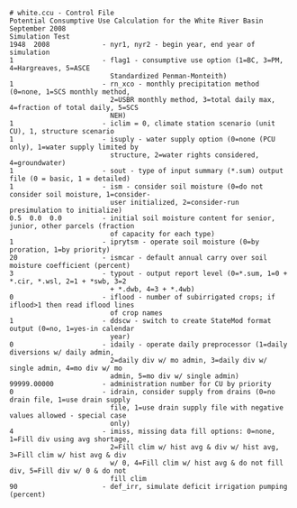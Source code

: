     # white.ccu - Control File 
    Potential Consumptive Use Calculation for the White River Basin 
    September 2008 
    Simulation Test 
    1948  2008             - nyr1, nyr2 - begin year, end year of simulation 
    1                      - flag1 - consumptive use option (1=BC, 3=PM, 4=Hargreaves, 5=ASCE 
                             Standardized Penman-Monteith) 
    1                      - rn_xco - monthly precipitation method (0=none, 1=SCS monthly method, 
                             2=USBR monthly method, 3=total daily max, 4=fraction of total daily, 5=SCS 
    						 NEH) 
    1                      - iclim = 0, climate station scenario (unit CU), 1, structure scenario 
    1                      - isuply - water supply option (0=none (PCU only), 1=water supply limited by 
                             structure, 2=water rights considered, 4=groundwater) 
    1                      - sout - type of input summary (*.sum) output file (0 = basic, 1 = detailed) 
    1                      - ism - consider soil moisture (0=do not consider soil moisture, 1=consider-
                             user initialized, 2=consider-run presimulation to initialize) 
    0.5  0.0  0.0          - initial soil moisture content for senior, junior, other parcels (fraction 
                             of capacity for each type) 
    1                      - iprytsm - operate soil moisture (0=by proration, 1=by priority) 
    20                     - ismcar - default annual carry over soil moisture coefficient (percent) 
    3                      - typout - output report level (0=*.sum, 1=0 + *.cir, *.wsl, 2=1 + *swb, 3=2 
                             + *.dwb, 4=3 + *.4wb) 
    0                      - iflood - number of subirrigated crops; if iflood>1 then read iflood lines 
                             of crop names 
    1                      - ddscw - switch to create StateMod format output (0=no, 1=yes-in calendar 
                             year) 
    0                      - idaily - operate daily preprocessor (1=daily diversions w/ daily admin, 
                             2=daily div w/ mo admin, 3=daily div w/ single admin, 4=mo div w/ mo 
    						 admin, 5=mo div w/ single admin) 
    99999.00000            - administration number for CU by priority 
    0                      - idrain, consider supply from drains (0=no drain file, 1=use drain supply 
                             file, 1=use drain supply file with negative values allowed - special case 
    						 only) 
    4                      - imiss, missing data fill options: 0=none, 1=Fill div using avg shortage, 
                             2=Fill clim w/ hist avg & div w/ hist avg, 3=Fill clim w/ hist avg & div 
    						 w/ 0, 4=Fill clim w/ hist avg & do not fill div, 5=Fill div w/ 0 & do not 
    						 fill clim 
    90                     - def_irr, simulate deficit irrigation pumping (percent)
